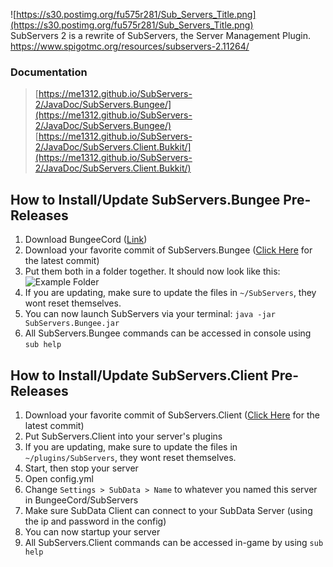 ![https://s30.postimg.org/fu575r281/Sub_Servers_Title.png](https://s30.postimg.org/fu575r281/Sub_Servers_Title.png)<br>
SubServers 2 is a rewrite of SubServers, the Server Management Plugin.<br>
https://www.spigotmc.org/resources/subservers-2.11264/

### Documentation
> [https://me1312.github.io/SubServers-2/JavaDoc/SubServers.Bungee/](https://me1312.github.io/SubServers-2/JavaDoc/SubServers.Bungee/)<br>
> [https://me1312.github.io/SubServers-2/JavaDoc/SubServers.Client.Bukkit/](https://me1312.github.io/SubServers-2/JavaDoc/SubServers.Client.Bukkit/)

## How to Install/Update SubServers.Bungee Pre-Releases
1. Download BungeeCord ([Link](https://www.spigotmc.org/link-forums/bungeecord.28/))
2. Download your favorite commit of SubServers.Bungee ([Click Here](https://github.com/ME1312/SubServers-2/tree/master/Artifacts) for the latest commit)
3. Put them both in a folder together. It should now look like this:
![Example Folder](https://s30.postimg.org/qhcx95jep/Screen_Shot_2016_12_15_at_4_30_15_PM.png)
4. If you are updating, make sure to update the files in `~/SubServers`, they wont reset themselves.
5. You can now launch SubServers via your terminal: `java -jar SubServers.Bungee.jar`
6. All SubServers.Bungee commands can be accessed in console using `sub help`

## How to Install/Update SubServers.Client Pre-Releases
1. Download your favorite commit of SubServers.Client ([Click Here](https://github.com/ME1312/SubServers-2/tree/master/Artifacts) for the latest commit)
2. Put SubServers.Client into your server's plugins 
3. If you are updating, make sure to update the files in `~/plugins/SubServers`, they wont reset themselves.
4. Start, then stop your server
5. Open config.yml
6. Change `Settings > SubData > Name` to whatever you named this server in BungeeCord/SubServers
7. Make sure SubData Client can connect to your SubData Server (using the ip and password in the config)
8. You can now startup your server
9. All SubServers.Client commands can be accessed in-game by using `sub help`
